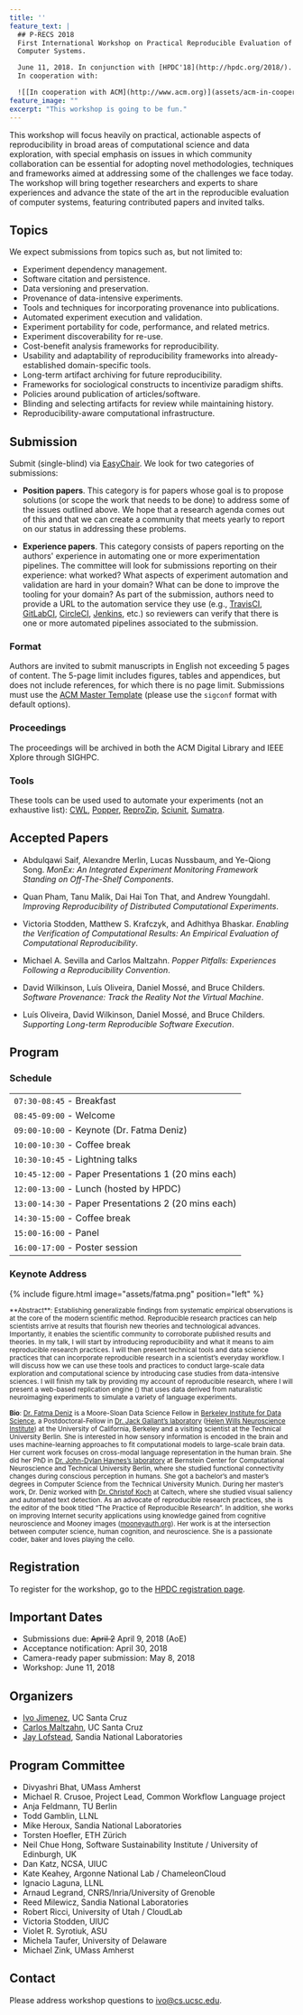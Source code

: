 ```yaml
---
title: ''
feature_text: |
  ## P-RECS 2018
  First International Workshop on Practical Reproducible Evaluation of 
  Computer Systems.

  June 11, 2018. In conjunction with [HPDC'18](http://hpdc.org/2018/). 
  In cooperation with:

  ![[In cooperation with ACM](http://www.acm.org)](assets/acm-in-cooperation.png)      ![[In cooperation with SIGHPC](http://www.sighpc.org)](assets/sighpc.png)
feature_image: ""
excerpt: "This workshop is going to be fun."
---
```


This workshop will focus heavily on practical, actionable aspects of 
reproducibility in broad areas of computational science and data 
exploration, with special emphasis on issues in which community 
collaboration can be essential for adopting novel methodologies, 
techniques and frameworks aimed at addressing some of the challenges 
we face today. The workshop will bring together researchers and 
experts to share experiences and advance the state of the art in the 
reproducible evaluation of computer systems, featuring contributed 
papers and invited talks.

## Topics

We expect submissions from topics such as, but not limited to:

  * Experiment dependency management.
  * Software citation and persistence.
  * Data versioning and preservation.
  * Provenance of data-intensive experiments.
  * Tools and techniques for incorporating provenance into publications.
  * Automated experiment execution and validation.
  * Experiment portability for code, performance, and related metrics.
  * Experiment discoverability for re-use.
  * Cost-benefit analysis frameworks for reproducibility.
  * Usability and adaptability of reproducibility frameworks into already-established domain-specific tools.
  * Long-term artifact archiving for future reproducibility.
  * Frameworks for sociological constructs to incentivize paradigm shifts.
  * Policies around publication of articles/software.
  * Blinding and selecting artifacts for review while maintaining history.
  * Reproducibility-aware computational infrastructure.

## Submission

Submit (single-blind) via 
[EasyChair](https://easychair.org/conferences/?conf=precs18). We look 
for two categories of submissions:

  * **Position papers**. This category is for papers whose goal is to 
    propose solutions (or scope the work that needs to be done) to 
    address some of the issues outlined above. We hope that a research 
    agenda comes out of this and that we can create a community that 
    meets yearly to report on our status in addressing these problems.

  * **Experience papers**. This category consists of papers reporting 
    on the authors' experience in automating one or more 
    experimentation pipelines. The committee will look for submissions 
    reporting on their experience: what worked? What aspects of 
    experiment automation and validation are hard in your domain? What 
    can be done to improve the tooling for your domain? As part of the 
    submission, authors need to provide a URL to the automation 
    service they use (e.g., [TravisCI](https://travis-ci.org), 
    [GitLabCI](https://about.gitlab.com/gitlab-ci/), 
    [CircleCI](https://circleci.com), 
    [Jenkins](https://jenkins-ci.org), etc.) so reviewers can verify 
    that there is one or more automated pipelines associated to the 
    submission.

### Format

Authors are invited to submit manuscripts in English not exceeding 5 
pages of content. The 5-page limit includes figures, tables and 
appendices, but does not include references, for which there is no 
page limit. Submissions must use the [ACM Master 
Template](https://www.acm.org/publications/proceedings-template) 
(please use the `sigconf` format with default options).

### Proceedings

The proceedings will be archived in both the ACM Digital Library and 
IEEE Xplore through SIGHPC.

### Tools

These tools can be used used to automate your experiments (not an 
exhaustive list): [CWL](http://commonwl.org), 
[Popper](https://github.com/systemslab/popper), 
[ReproZip](http://reprozip.org), [Sciunit](http://sciunit.run), 
[Sumatra](https://github.com/open-research/sumatra).

## Accepted Papers

* Abdulqawi Saif, Alexandre Merlin, Lucas Nussbaum, and Ye-Qiong Song. 
  _MonEx: An Integrated Experiment Monitoring Framework Standing on 
  Off-The-Shelf Components_.

* Quan Pham, Tanu Malik, Dai Hai Ton That, and Andrew Youngdahl. 
  _Improving Reproducibility of Distributed Computational 
  Experiments_.

* Victoria Stodden, Matthew S. Krafczyk, and Adhithya Bhaskar. 
  _Enabling the Verification of Computational Results: An Empirical 
  Evaluation of Computational Reproducibility_.

* Michael A. Sevilla and Carlos Maltzahn. _Popper Pitfalls: 
  Experiences Following a Reproducibility Convention_.

* David Wilkinson, Luís Oliveira, Daniel Mossé, and Bruce Childers. 
  _Software Provenance: Track the Reality Not the Virtual Machine_. 

* Luís Oliveira, David Wilkinson, Daniel Mossé, and Bruce Childers. 
  _Supporting Long-term Reproducible Software Execution_.

## Program

### Schedule

| |
|-|
| `07:30-08:45` - Breakfast |
| `08:45-09:00` - Welcome |
| `09:00-10:00` - Keynote (Dr. Fatma Deniz) |
| `10:00-10:30` - Coffee break |
| `10:30-10:45` - Lightning talks |
| `10:45-12:00` - Paper Presentations 1 (20 mins each) |
| `12:00-13:00` - Lunch (hosted by HPDC) |
| `13:00-14:30` - Paper Presentations 2 (20 mins each) |
| `14:30-15:00` - Coffee break |
| `15:00-16:00` - Panel |
| `16:00-17:00` - Poster session |

### Keynote Address

{% include figure.html image="assets/fatma.png" position="left" %}

<small>
**Abstract**: Establishing generalizable findings from systematic 
empirical observations is at the core of the modern scientific method. 
Reproducible research practices can help scientists arrive at results 
that flourish new theories and technological advances. Importantly, it 
enables the scientific community to corroborate published results and 
theories. In my talk, I will start by introducing reproducibility and 
what it means to aim reproducible research practices. I will then 
present technical tools and data science practices that can 
incorporate reproducible research in a scientist’s everyday workflow. 
I will discuss how we can use these tools and practices to conduct 
large-scale data exploration and computational science by introducing 
case studies from data-intensive sciences. I will finish my talk by 
providing my account of reproducible research, where I will present a 
web-based replication engine 
(<https://boldpredictions.gallantlab.org>) that uses data derived from 
naturalistic neuroimaging experiments to simulate a variety of 
language experiments.

**Bio**: [Dr. Fatma 
Deniz](https://bids.berkeley.edu/people/fatma-imamoglu) is a 
Moore-Sloan Data Science Fellow in [Berkeley Institute for Data 
Science](http://bids.berkeley.edu/), a Postdoctoral-Fellow in [Dr. 
Jack Gallant’s laboratory](http://gallantlab.org/) ([Helen Wills 
Neuroscience Institute](http://neuroscience.berkeley.edu/)) at the 
University of California, Berkeley and a visiting scientist at the 
Technical University Berlin. She is interested in how sensory 
information is encoded in the brain and uses machine-learning 
approaches to fit computational models to large-scale brain data. Her 
current work focuses on cross-modal language representation in the 
human brain. She did her PhD in [Dr. John-Dylan Haynes’s 
laboratory](https://sites.google.com/site/hayneslab/home) at Bernstein 
Center for Computational Neuroscience and Technical University Berlin, 
where she studied functional connectivity changes during conscious 
perception in humans. She got a bachelor’s and master’s degrees in 
Computer Science from the Technical University Munich. During her 
master’s work, Dr. Deniz worked with [Dr. Christof 
Koch](http://www.klab.caltech.edu/koch) at Caltech, where she studied 
visual saliency and automated text detection. As an advocate of 
reproducible research practices, she is the editor of the book titled 
“The Practice of Reproducible Research”. In addition, she works on 
improving Internet security applications using knowledge gained from 
cognitive neuroscience and Mooney images 
([mooneyauth.org](http://mooneyauth.org/)). Her work is at the 
intersection between computer science, human cognition, and 
neuroscience. She is a passionate coder, baker and loves playing the 
cello.</small>

## Registration

To register for the workshop, go to the [HPDC registration 
page](http://www.hpdc.org/2018/registration/).

## Important Dates

  * Submissions due: ~~April 2~~ April 9, 2018 (AoE)
  * Acceptance notification: April 30, 2018
  * Camera-ready paper submission: May 8, 2018
  * Workshop: June 11, 2018

## Organizers

  * [Ivo Jimenez](http://ivotron.me), UC Santa Cruz
  * [Carlos Maltzahn](https://users.soe.ucsc.edu/~carlosm/), UC Santa 
    Cruz
  * [Jay Lofstead](http://www.lofstead.org), Sandia National 
    Laboratories

## Program Committee

  * Divyashri Bhat, UMass Amherst
  * Michael R. Crusoe, Project Lead, Common Workflow Language project
  * Anja Feldmann, TU Berlin
  * Todd Gamblin, LLNL
  * Mike Heroux, Sandia National Laboratories
  * Torsten Hoefler, ETH Zürich
  * Neil Chue Hong, Software Sustainability Institute / University of 
    Edinburgh, UK
  * Dan Katz, NCSA, UIUC
  * Kate Keahey, Argonne National Lab / ChameleonCloud
  * Ignacio Laguna, LLNL
  * Arnaud Legrand, CNRS/Inria/University of Grenoble
  * Reed Milewicz, Sandia National Laboratories
  * Robert Ricci, University of Utah / CloudLab
  * Victoria Stodden, UIUC
  * Violet R. Syrotiuk, ASU
  * Michela Taufer, University of Delaware
  * Michael Zink, UMass Amherst

## Contact

Please address workshop questions to <ivo@cs.ucsc.edu>.
